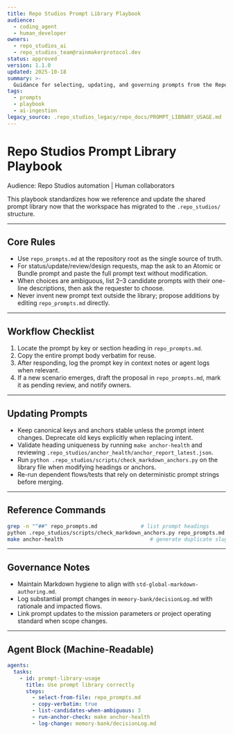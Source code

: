 ```yaml
---
title: Repo Studios Prompt Library Playbook
audience:
  - coding_agent
  - human_developer
owners:
  - repo_studios_ai
  - repo_studios_team@rainmakerprotocol.dev
status: approved
version: 1.1.0
updated: 2025-10-18
summary: >-
  Guidance for selecting, updating, and governing prompts from the Repo Studios shared library.
tags:
  - prompts
  - playbook
  - ai-ingestion
legacy_source: .repo_studios_legacy/repo_docs/PROMPT_LIBRARY_USAGE.md
---
```


# Repo Studios Prompt Library Playbook

Audience: Repo Studios automation | Human collaborators

This playbook standardizes how we reference and update the shared prompt library now that the workspace has migrated to the `.repo_studios/` structure.

---

## Core Rules

- Use `repo_prompts.md` at the repository root as the single source of truth.
- For status/update/review/design requests, map the ask to an Atomic or Bundle prompt and paste the full prompt text without modification.
- When choices are ambiguous, list 2–3 candidate prompts with their one-line descriptions, then ask the requester to choose.
- Never invent new prompt text outside the library; propose additions by editing `repo_prompts.md` directly.

---

## Workflow Checklist

1. Locate the prompt by key or section heading in `repo_prompts.md`.
2. Copy the entire prompt body verbatim for reuse.
3. After responding, log the prompt key in context notes or agent logs when relevant.
4. If a new scenario emerges, draft the proposal in `repo_prompts.md`, mark it as pending review, and notify owners.

---

## Updating Prompts

- Keep canonical keys and anchors stable unless the prompt intent changes. Deprecate old keys explicitly when replacing intent.
- Validate heading uniqueness by running `make anchor-health` and reviewing `.repo_studios/anchor_health/anchor_report_latest.json`.
- Run `python .repo_studios/scripts/check_markdown_anchors.py` on the library file when modifying headings or anchors.
- Re-run dependent flows/tests that rely on deterministic prompt strings before merging.

---

## Reference Commands

```bash
grep -n "^##" repo_prompts.md              # list prompt headings
python .repo_studios/scripts/check_markdown_anchors.py repo_prompts.md
make anchor-health                            # generate duplicate slug report
```

---

## Governance Notes

- Maintain Markdown hygiene to align with `std-global-markdown-authoring.md`.
- Log substantial prompt changes in `memory-bank/decisionLog.md` with rationale and impacted flows.
- Link prompt updates to the mission parameters or project operating standard when scope changes.

---

## Agent Block (Machine-Readable)

<!-- agents:begin:agent_instructions -->
```yaml
agents:
  tasks:
    - id: prompt-library-usage
      title: Use prompt library correctly
      steps:
        - select-from-file: repo_prompts.md
        - copy-verbatim: true
        - list-candidates-when-ambiguous: 3
        - run-anchor-check: make anchor-health
        - log-change: memory-bank/decisionLog.md
```
<!-- agents:end:agent_instructions -->
